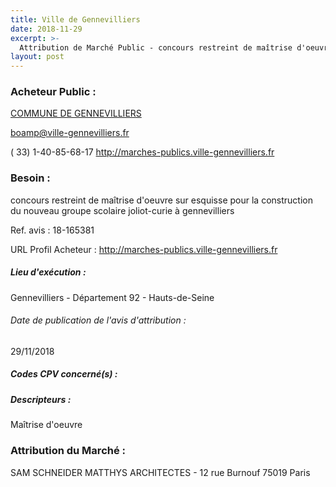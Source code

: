 ```yaml
---
title: Ville de Gennevilliers
date: 2018-11-29
excerpt: >-
  Attribution de Marché Public - concours restreint de maîtrise d'oeuvre sur esquisse pour la construction du nouveau groupe scolaire joliot-curie à gennevilliers
layout: post
---
```


### Acheteur Public : 
<a href="/acheteur-33/siren-219200367"> COMMUNE DE GENNEVILLIERS</a><br/>



boamp@ville-gennevilliers.fr

( 33) 1-40-85-68-17
http://marches-publics.ville-gennevilliers.fr
### Besoin :

concours restreint de maîtrise d'oeuvre sur esquisse pour la construction du nouveau groupe scolaire joliot-curie à gennevilliers

Ref. avis : 18-165381

URL Profil Acheteur : http://marches-publics.ville-gennevilliers.fr

##### Lieu d'exécution :

Gennevilliers - Département 92 - Hauts-de-Seine

###### Date de publication de l'avis d'attribution : 
29/11/2018

##### Codes CPV concerné(s) :

##### Descripteurs :
Maîtrise d'oeuvre <br/>

### Attribution du Marché :
SAM SCHNEIDER MATTHYS ARCHITECTES - 12 rue Burnouf 75019 Paris <br/>
